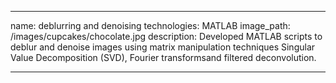 ---

name: deblurring and denoising
technologies: MATLAB
image_path: /images/cupcakes/chocolate.jpg
description: Developed  MATLAB  scripts  to  deblur  and  denoise  images  using  matrix  manipulation  techniques  Singular  Value  Decomposition (SVD), Fourier transformsand filtered deconvolution.

---